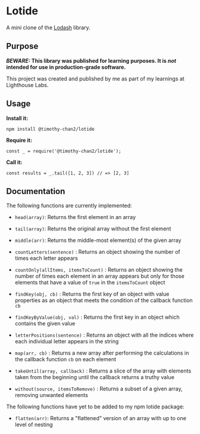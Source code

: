 # Lotide

A mini clone of the [Lodash](https://lodash.com) library.

## Purpose

**_BEWARE:_ This library was published for learning purposes. It is _not_ intended for use in production-grade software.**

This project was created and published by me as part of my learnings at Lighthouse Labs. 

## Usage

**Install it:**

`npm install @timothy-chan2/lotide`

**Require it:**

`const _ = require('@timothy-chan2/lotide');`

**Call it:**

`const results = _.tail([1, 2, 3]) // => [2, 3]`

## Documentation

The following functions are currently implemented:

* `head(array)`: Returns the first element in an array

* `tail(array)`: Returns the original array without the first element

* `middle(arr)`: Returns the middle-most element(s) of the given array

*  `countLetters(sentence)` : Returns an object showing the number of times each letter appears

*  `countOnly(allItems, itemsToCount)` : Returns an object showing the number of times each element in an array appears but only for those elements that have a value of `true` in the `itemsToCount` object

*  `findKey(obj, cb)` : Returns the first key of an object with value properties as an object that meets the condition of the callback function `cb`

*  `findKeyByValue(obj, val)` : Returns the first key in an object which contains the given value

*  `letterPositions(sentence)` : Returns an object with all the indices where each individual letter appears in the string

*  `map(arr, cb)` : Returns a new array after performing the calculations in the callback function `cb` on each element

*  `takeUntil(array, callback)` : Returns a slice of the array with elements taken from the beginning until the callback returns a truthy value

*  `without(source, itemsToRemove)` : Returns a subset of a given array, removing unwanted elements

The following functions have yet to be added to my npm lotide package:

* `flatten(arr)`: Returns a "flattened" version of an array with up to one level of nesting
